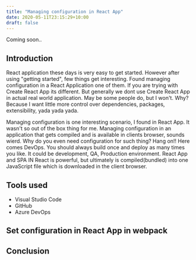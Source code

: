 ```yaml
---
title: "Managing configuration in React App"
date: 2020-05-11T23:15:29+10:00
draft: false
---
```


Coming soon..

## Introduction 

React application these days is very easy to get started. However after using "getting started", few things get interesting. Found managing configuration in a React Application one of them. If you are trying with Create React App its different. But generally we dont use Create React App in actual real world application. May be some people do, but I won't. Why? Because I want little more control over dependencies, packages, extensibility, yada yada yada.

Managing configuration is one interesting scenario, I found in React App. It wasn't so out of the box thing for me. Managing configuration in an application that gets compiled and is available in clients browser, sounds wierd. Why do you even need configuration for such thing? Hang on!! Here comes DevOps. You should always build once and deploy as many times you like. It could be development, QA, Production environment. React App and SPA IN React is powerful, but ultimately is compiled(bundled) into one JavaScript file which is downloaded in the client browser.

## Tools used

- Visual Studio Code
- GitHub
- Azure DevOps 

## Set configuration in React App in webpack

## Conclusion


